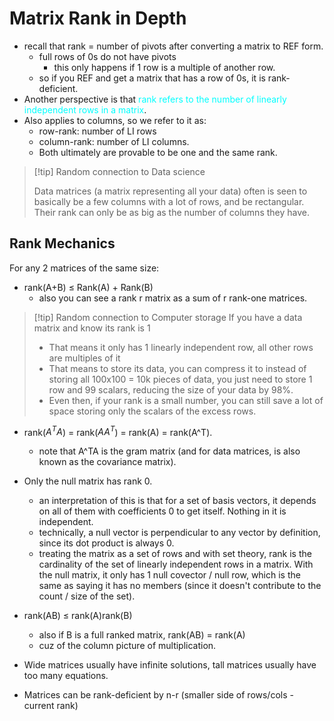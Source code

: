 # Matrix Rank in Depth

- recall that rank = number of pivots after converting a matrix to REF form.
  - full rows of 0s do not have pivots
    - this only happens if 1 row is a multiple of another row.
  - so if you REF and get a matrix that has a row of 0s, it is rank-deficient.
- Another perspective is that <span style="color:cyan">rank refers to the number of linearly independent rows in a matrix</span>.
- Also applies to columns, so we refer to it as:
  - row-rank: number of LI rows
  - column-rank: number of LI columns.
  - Both ultimately are provable to be one and the same rank.

> [!tip] Random connection to Data science
>
> Data matrices (a matrix representing all your data) often is seen to basically be a few columns with a lot of rows, and be rectangular.  
> Their rank can only be as big as the number of columns they have.

## Rank Mechanics

For any 2 matrices of the same size:

- rank(A+B) $\leq$ Rank(A) + Rank(B)
  - also you can see a rank r matrix as a sum of r rank-one matrices.

> [!tip] Random connection to Computer storage
> If you have a data matrix and know its rank is 1
>
> - That means it only has 1 linearly independent row, all other rows are multiples of it
> - That means to store its data, you can compress it to instead of storing all 100x100 = 10k pieces of data, you just need to store 1 row and 99 scalars, reducing the size of your data by 98%.
> - Even then, if your rank is a small number, you can still save a lot of space storing only the scalars of the excess rows.

- rank($A^TA$) =  rank($AA^T$) = rank(A) = rank(A^T).
  - note that A^TA is the gram matrix (and for data matrices, is also known as the covariance matrix).

- Only the null matrix has rank 0.
  - an interpretation of this is that for a set of basis vectors, it depends on all of them with coefficients 0 to get itself. Nothing in it is independent.
  - technically, a null vector is perpendicular to any vector by definition, since its dot product is always 0.
  - treating the matrix as a set of rows and with set theory, rank is the cardinality of the set of linearly independent rows in a matrix. With the null matrix, it only has 1 null covector / null row, which is the same as saying it has no members (since it doesn't contribute to the count / size of the set).

- rank(AB) $\leq$ rank(A)rank(B)
  - also if B is a full ranked matrix, rank(AB) = rank(A)
  - cuz of the column picture of multiplication.

- Wide matrices usually have infinite solutions, tall matrices usually have too many equations.

- Matrices can be rank-deficient by n-r (smaller side of rows/cols - current rank)
